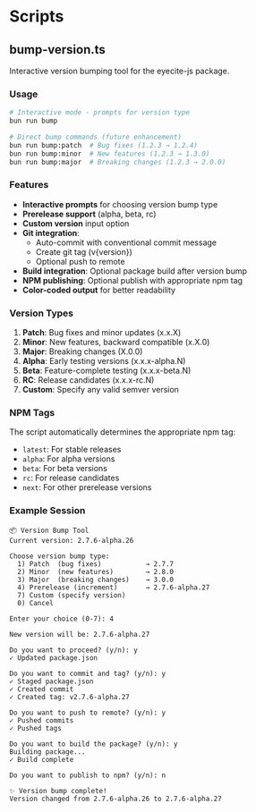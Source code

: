 # Scripts

## bump-version.ts

Interactive version bumping tool for the eyecite-js package.

### Usage

```bash
# Interactive mode - prompts for version type
bun run bump

# Direct bump commands (future enhancement)
bun run bump:patch  # Bug fixes (1.2.3 → 1.2.4)
bun run bump:minor  # New features (1.2.3 → 1.3.0)
bun run bump:major  # Breaking changes (1.2.3 → 2.0.0)
```

### Features

- **Interactive prompts** for choosing version bump type
- **Prerelease support** (alpha, beta, rc)
- **Custom version** input option
- **Git integration**:
  - Auto-commit with conventional commit message
  - Create git tag (v{version})
  - Optional push to remote
- **Build integration**: Optional package build after version bump
- **NPM publishing**: Optional publish with appropriate npm tag
- **Color-coded output** for better readability

### Version Types

1. **Patch**: Bug fixes and minor updates (x.x.X)
2. **Minor**: New features, backward compatible (x.X.0)
3. **Major**: Breaking changes (X.0.0)
4. **Alpha**: Early testing versions (x.x.x-alpha.N)
5. **Beta**: Feature-complete testing (x.x.x-beta.N)
6. **RC**: Release candidates (x.x.x-rc.N)
7. **Custom**: Specify any valid semver version

### NPM Tags

The script automatically determines the appropriate npm tag:
- `latest`: For stable releases
- `alpha`: For alpha versions
- `beta`: For beta versions
- `rc`: For release candidates
- `next`: For other prerelease versions

### Example Session

```
📦 Version Bump Tool
Current version: 2.7.6-alpha.26

Choose version bump type:
  1) Patch  (bug fixes)           → 2.7.7
  2) Minor  (new features)        → 2.8.0
  3) Major  (breaking changes)    → 3.0.0
  4) Prerelease (increment)       → 2.7.6-alpha.27
  7) Custom (specify version)
  0) Cancel

Enter your choice (0-7): 4

New version will be: 2.7.6-alpha.27

Do you want to proceed? (y/n): y
✓ Updated package.json

Do you want to commit and tag? (y/n): y
✓ Staged package.json
✓ Created commit
✓ Created tag: v2.7.6-alpha.27

Do you want to push to remote? (y/n): y
✓ Pushed commits
✓ Pushed tags

Do you want to build the package? (y/n): y
Building package...
✓ Build complete

Do you want to publish to npm? (y/n): n

✨ Version bump complete!
Version changed from 2.7.6-alpha.26 to 2.7.6-alpha.27
```